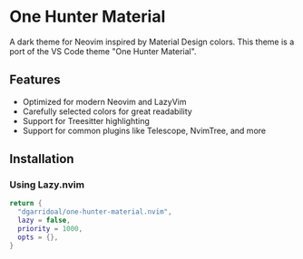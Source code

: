 # One Hunter Material

A dark theme for Neovim inspired by Material Design colors. This theme is a port of the VS Code theme "One Hunter Material".

## Features

- Optimized for modern Neovim and LazyVim
- Carefully selected colors for great readability
- Support for Treesitter highlighting
- Support for common plugins like Telescope, NvimTree, and more

## Installation

### Using Lazy.nvim

```lua
return {
  "dgarridoal/one-hunter-material.nvim",
  lazy = false,
  priority = 1000,
  opts = {},
}
```

